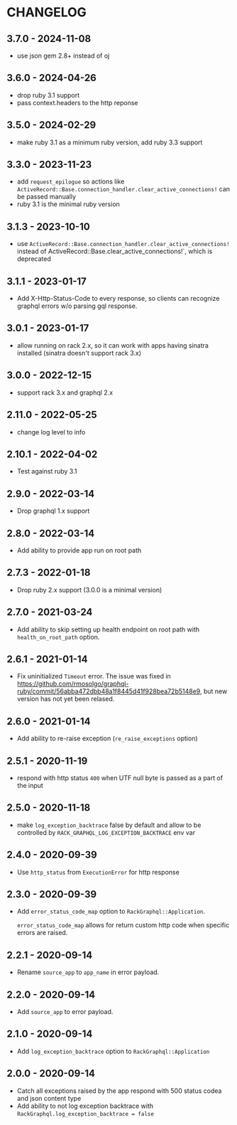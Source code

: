 # CHANGELOG

## 3.7.0 - 2024-11-08
- use json gem 2.8+ instead of oj

## 3.6.0 - 2024-04-26
- drop ruby 3.1 support
- pass context.headers to the http reponse

## 3.5.0 - 2024-02-29
- make ruby 3.1 as a minimum ruby version, add ruby 3.3 support

## 3.3.0 - 2023-11-23

- add `request_epilogue` so actions like `ActiveRecord::Base.connection_handler.clear_active_connections!` can be passed manually
- ruby 3.1 is the minimal ruby version

## 3.1.3 - 2023-10-10

- use `ActiveRecord::Base.connection_handler.clear_active_connections!` instead of ActiveRecord::Base.clear_active_connections!`, which is deprecated

## 3.1.1 - 2023-01-17

- Add X-Http-Status-Code to every response, so clients can recognize graphql errors w/o parsing gql response.

## 3.0.1 - 2023-01-17

-  allow running on rack 2.x, so it can work with apps having sinatra installed (sinatra doesn't support rack 3.x)

## 3.0.0 - 2022-12-15

- support rack 3.x and graphql 2.x

## 2.11.0 - 2022-05-25

- change log level to info

## 2.10.1 - 2022-04-02

- Test against ruby 3.1

## 2.9.0 - 2022-03-14

- Drop graphql 1.x support

## 2.8.0 - 2022-03-14

- Add ability to provide app run on root path

## 2.7.3 - 2022-01-18

- Drop ruby 2.x support (3.0.0 is a minimal version)

## 2.7.0 - 2021-03-24

- Add ability to skip setting up health endpoint on root path with `health_on_root_path` option.

## 2.6.1 - 2021-01-14

- Fix uninitialized `Timeout` error. The issue was fixed in https://github.com/rmosolgo/graphql-ruby/commit/56abba472dbb48a1f8445d41f928bea72b5148e9, but new version has not yet been relased.

## 2.6.0 - 2021-01-14

- Add ability to re-raise exception (`re_raise_exceptions` option)

## 2.5.1 - 2020-11-19

- respond with http status `400` when UTF null byte is passed as a part of the input

## 2.5.0 - 2020-11-18

- make `log_exception_backtrace` false by default and allow to be controlled by `RACK_GRAPHQL_LOG_EXCEPTION_BACKTRACE` env var

## 2.4.0 - 2020-09-39

- Use `http_status` from `ExecutionError` for http response

## 2.3.0 - 2020-09-39

- Add `error_status_code_map` option to `RackGraphql::Application`.

  `error_status_code_map` allows for return custom http code when specific errors are raised.

## 2.2.1 - 2020-09-14

- Rename `source_app` to `app_name` in error payload.

## 2.2.0 - 2020-09-14

- Add `source_app` to error payload.

## 2.1.0 - 2020-09-14

- Add `log_exception_backtrace` option to `RackGraphql::Application`

## 2.0.0 - 2020-09-14

- Catch all exceptions raised by the app respond with 500 status codea and json content type
- Add ability to not log exception backtrace with `RackGraphql.log_exception_backtrace = false`
